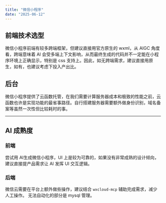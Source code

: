 ```yaml
---
title: "微信小程序"
date: "2025-06-12"
---
```



## 前端技术选型

微信小程序前端有较多跨端框架，但建议直接用官方原生的 wxml，从 AIGC 角度看，跨端意味着 AI 会受多端上下文影响，从而最终生成的代码并不一定能在小程序环境上正确显示，特别是 css 支持上。因此，如无跨端需求，建议直接用原生，如有，也建议考虑下投入产出比。

## 后台

微信小程序提供了云函数托管，在我们需要计算服务器成本和极致的性能之前，云函数也许是实现功能的最省事路径。自行搭建服务器需要额外做身份识别，域名备案等虽然一次性但比较耗时的事。


---
## AI 成熟度

### 前端

尝试用 AI生成微信小程序，UI 上是较为可靠的，如果没有非常成熟的设计倾向，建议直接提产品需求让 AI 发挥 UI 交互逻辑。

### 后端

微信云需要在平台上额外做些操作，建议结合 `wxcloud-mcp` 辅助完成需求，减少人工操作。
无法自动化的部分是 mysql 管理。